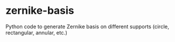 # zernike-basis
Python code to generate Zernike basis on different supports (circle, rectangular, annular, etc.)
